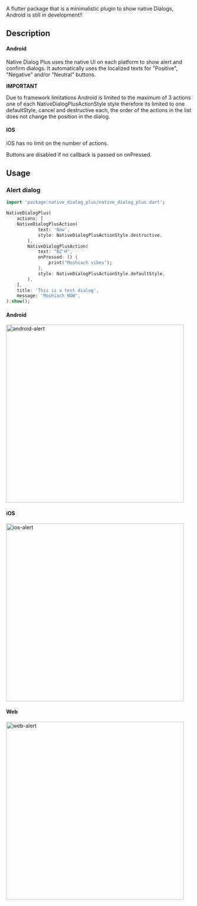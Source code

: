 A flutter package that is a minimalistic plugin to show native Dialogs, Android is still in development!!

## Description

#### Android

Native Dialog Plus uses the native UI on each platform to show alert and confirm dialogs.
It automatically uses the localized texts for "Positive", "Negative" and/or "Neutral" buttons.

**IMPORTANT**

Due to framework limitations Android is limited to the maximum of 3 actions one of each NativeDialogPlusActionStyle style
therefore its limited to one defaultStyle, cancel and destructive each, the order of the actions in the list does not change the position in the dialog.

#### IOS

iOS has no limit on the number of actions.

Buttons are disabled if no callback is passed on onPressed.

## Usage

### Alert dialog

```dart
import 'package:native_dialog_plus/native_dialog_plus.dart';

NativeDialogPlus(
    actions: [
    NativeDialogPlusAction(
            text: 'Now',
            style: NativeDialogPlusActionStyle.destructive,
        ),
        NativeDialogPlusAction(
            text: "BZ'H",
            onPressed: () {
                print("Moshiach vibes");
            },
            style: NativeDialogPlusActionStyle.defaultStyle,
        ),
    ],
    title: 'This is a test dialog',
    message: 'Moshiach NOW',
).show();
```

#### Android

<img alt="android-alert" src="https://github.com/didiabel/native_dialog_plus/blob/dev/assets/android.gif" height="480">

#### iOS

<img alt="ios-alert" src="https://github.com/didiabel/native_dialog_plus/blob/dev/assets/iOS.gif" height="480">

#### Web

<img alt="web-alert" src="https://github.com/didiabel/native_dialog_plus/blob/dev/assets/web.gif" height="480">
